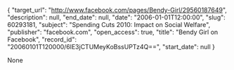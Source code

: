 {
  "target_url": "http://www.facebook.com/pages/Bendy-Girl/29560187649", 
  "description": null, 
  "end_date": null, 
  "date": "2006-01-01T12:00:00", 
  "slug": 60293181, 
  "subject": "Spending Cuts 2010: Impact on Social Welfare", 
  "publisher": "facebook.com", 
  "open_access": true, 
  "title": "Bendy Girl on Facebook", 
  "record_id": "20060101T120000/6lE3jCTUMeyKoBssUPTz4Q==", 
  "start_date": null
}

None